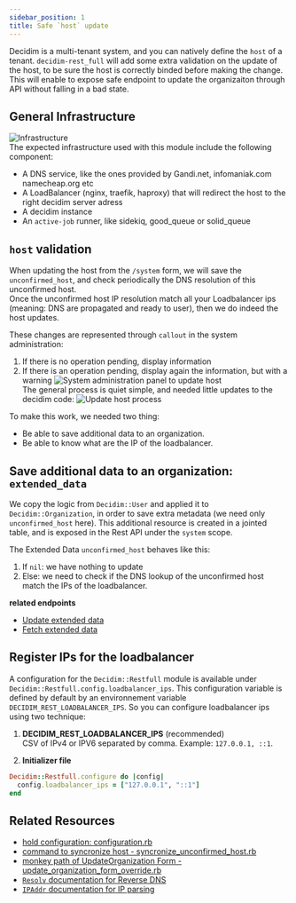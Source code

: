 ```yaml
---
sidebar_position: 1
title: Safe `host` update
---
```


Decidim is a multi-tenant system, and you can natively define the `host` of a tenant.
`decidim-rest_full` will add some extra validation on the update of the host, to be sure the host is correctly binded before
making the change. This will enable to expose safe endpoint to update the organizaiton through API without falling in a bad state.

## General Infrastructure
![Infrastructure](/c4/images/structurizr-api-infra.png)  
The expected infrastructure used with this module include the following component: 

- A DNS service, like the ones provided by Gandi.net, infomaniak.com namecheap.org etc
- A LoadBalancer (nginx, traefik, haproxy) that will redirect the host to the right decidim server adress
- A decidim instance
- An `active-job` runner, like sidekiq, good_queue or solid_queue

## `host` validation
When updating the host from the `/system` form, we will save the `unconfirmed_host`, and check periodically the DNS resolution of this unconfirmed host.  
Once the unconfirmed host IP resolution match all your Loadbalancer ips (meaning: DNS are propagated and ready to user), then we do indeed the host updates. 

These changes are represented through `callout` in the system administration: 
1. If there is no operation pending, display information
2. If there is an operation pending, display again the information, but with a warning
![System administration panel to update host](/img/system-admin-unconfirmed_host.png)  
The general process is quiet simple, and needed little updates to the decidim code: 
![Update host process](/c4/images/structurizr-update-host.png)

To make this work, we needed two thing: 

- Be able to save additional data to an organization. 
- Be able to know what are the IP of the loadbalancer. 


## Save additional data to an organization: `extended_data`
We copy the logic from `Decidim::User` and applied it to `Decidim::Organization`, in order to save 
extra metadata (we need only `unconfirmed_host` here). This additional resource is created in a jointed table, and is exposed in the Rest API under the `system` scope. 

The Extended Data `unconfirmed_host` behaves like this: 
1. If `nil`: we have nothing to update
2. Else: we need to check if the DNS lookup of the unconfirmed host match the IPs of the loadbalancer.

**related endpoints**  
- [Update extended data](/api#tag/Organizations-Extended-Data/operation/organizationData)
- [Fetch extended data](/api#tag/Organizations-Extended-Data/operation/setOrganizationExtendedData)

## Register IPs for the loadbalancer
A configuration for the `Decidim::Restfull` module is available under `Decidim::Restfull.config.loadbalancer_ips`. 
This configuration variable is defined by default by an environnement variable `DECIDIM_REST_LOADBALANCER_IPS`.
So you can configure loadbalancer ips using two technique: 

1. **DECIDIM_REST_LOADBALANCER_IPS** (recommended)  
CSV of IPv4 or IPV6 separated by comma. Example: `127.0.0.1, ::1`.


2.  **Initializer file**  
```ruby
Decidim::Restfull.configure do |config|
  config.loadbalancer_ips = ["127.0.0.1", "::1"]
end
```

## Related Resources
- [hold configuration: configuration.rb](https://git.octree.ch/decidim/vocacity/decidim-modules/decidim-module-rest_full/-/blob/main/lib/decidim/rest_full/configuration.rb)
- [command to syncronize host - syncronize_unconfirmed_host.rb](https://git.octree.ch/decidim/vocacity/decidim-modules/decidim-module-rest_full/-/blob/main/app/commands/decidim/rest_full/syncronize_unconfirmed_host.rb)
- [monkey path of UpdateOrganization Form - update_organization_form_override.rb](https://git.octree.ch/decidim/vocacity/decidim-modules/decidim-module-rest_full/-/blob/main/lib/decidim/rest_full/overrides/update_organization_form_override.rb)
- [`Resolv` documentation for Reverse DNS](https://github.com/ruby/resolv)
- [`IPAddr` documentation for IP parsing](https://github.com/ruby/ipaddr)